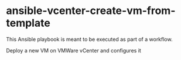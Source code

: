 # ansible-vcenter-create-vm-from-template

This Ansible playbook is meant to be executed as part of a workflow.

Deploy a new VM on VMWare vCenter and configures it
